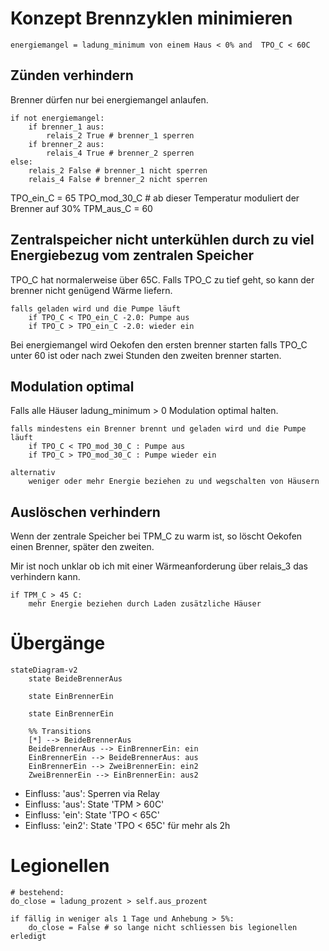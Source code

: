 # Konzept Brennzyklen minimieren
```
energiemangel = ladung_minimum von einem Haus < 0% and  TPO_C < 60C
```
## Zünden verhindern
Brenner dürfen nur bei energiemangel anlaufen.
```
if not energiemangel:
    if brenner_1 aus:
        relais_2 True # brenner_1 sperren
    if brenner_2 aus:
        relais_4 True # brenner_2 sperren
else:
    relais_2 False # brenner_1 nicht sperren
    relais_4 False # brenner_2 nicht sperren
```
TPO_ein_C = 65
TPO_mod_30_C # ab dieser Temperatur moduliert der Brenner auf 30%
TPM_aus_C = 60

## Zentralspeicher nicht unterkühlen durch zu viel Energiebezug vom zentralen Speicher

TPO_C hat normalerweise über 65C. Falls TPO_C zu tief geht, so kann der brenner nicht genügend Wärme liefern.
```
falls geladen wird und die Pumpe läuft
    if TPO_C < TPO_ein_C -2.0: Pumpe aus
    if TPO_C > TPO_ein_C -2.0: wieder ein
```
Bei energiemangel wird Oekofen den ersten brenner starten falls TPO_C unter 60 ist oder nach zwei Stunden den zweiten brenner starten.

## Modulation optimal
Falls alle Häuser ladung_minimum > 0
Modulation optimal halten.
```
falls mindestens ein Brenner brennt und geladen wird und die Pumpe läuft
    if TPO_C < TPO_mod_30_C : Pumpe aus
    if TPO_C > TPO_mod_30_C : Pumpe wieder ein

alternativ
    weniger oder mehr Energie beziehen zu und wegschalten von Häusern
```

## Auslöschen verhindern

Wenn der zentrale Speicher bei TPM_C zu warm ist, so löscht Oekofen einen Brenner, später den zweiten.

Mir ist noch unklar ob ich mit einer Wärmeanforderung über relais_3 das verhindern kann.

```
if TPM_C > 45 C:
    mehr Energie beziehen durch Laden zusätzliche Häuser
```



# Übergänge

```mermaid
stateDiagram-v2
    state BeideBrennerAus

    state EinBrennerEin
    
    state EinBrennerEin

    %% Transitions
    [*] --> BeideBrennerAus
    BeideBrennerAus --> EinBrennerEin: ein
    EinBrennerEin --> BeideBrennerAus: aus
    EinBrennerEin --> ZweiBrennerEin: ein2
    ZweiBrennerEin --> EinBrennerEin: aus2
```

* Einfluss: 'aus': Sperren via Relay
* Einfluss: 'aus': State 'TPM > 60C'
* Einfluss: 'ein': State 'TPO < 65C'
* Einfluss: 'ein2': State 'TPO < 65C' für mehr als 2h


# Legionellen

    # bestehend:
    do_close = ladung_prozent > self.aus_prozent

    if fällig in weniger als 1 Tage und Anhebung > 5%:
        do_close = False # so lange nicht schliessen bis legionellen erledigt

  
